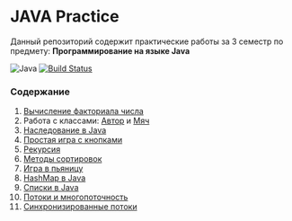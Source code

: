# JAVA Practice
Данный репозиторий содержит практические работы за 3 семестр по предмету: **Программирование на языке Java**

![Java](https://img.shields.io/badge/java-%23ED8B00.svg?style=for-the-badge&logo=java&logoColor=white) [![Build Status](https://travis-ci.org/joemccann/dillinger.svg?branch=master)](https://travis-ci.org/joemccann/dillinger)

### Содержание 
1. [Вычисление факториала числа](https://github.com/VasilievaKA/Java-practice/blob/master/pr1/src/com/company/Test.java)
2. Работа с классами: [Автор](https://github.com/VasilievaKA/Java-practice/tree/master/pr2/pr2/src/Main) и [Мяч](https://github.com/VasilievaKA/Java-practice/tree/master/pr2/pr21/src/Main)
3. [Наследование в Java](https://github.com/VasilievaKA/Java-practice/tree/master/pr3)
4. [Простая игра с кнопками](https://github.com/VasilievaKA/Java-practice/tree/master/pr4/pr41/src/Main)
5. [Рекурсия](https://github.com/VasilievaKA/Java-practice/tree/master/pr5/src/Main)
6. [Методы сортировок](https://github.com/VasilievaKA/Java-practice/tree/master/pr6/src/Main)
7. [Игра в пьяницу](https://github.com/VasilievaKA/Java-practice/tree/master/pr7)
8. [HashMap в Java](https://github.com/VasilievaKA/Java-practice/tree/master/pr8/src/Main)
9. [Списки в Java](https://github.com/VasilievaKA/Java-practice/blob/master/pr9/src/Main/Main.java)
10. [Потоки и многопоточность](https://github.com/VasilievaKA/Java-practice/tree/master/pr10/src/Main)
11. [Синхронизированные потоки](https://github.com/VasilievaKA/Java-practice/tree/master/pr11/src/Main)
